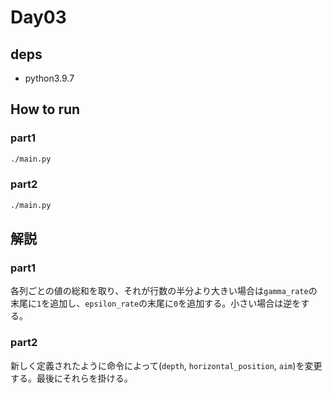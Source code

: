 # Day03

## deps

- python3.9.7

## How to run

### part1

```bash
./main.py
```

### part2

```bash
./main.py
```

## 解説

### part1

各列ごとの値の総和を取り、それが行数の半分より大きい場合は`gamma_rate`の末尾に`1`を追加し、`epsilon_rate`の末尾に`0`を追加する。小さい場合は逆をする。

### part2

新しく定義されたように命令によって(`depth`, `horizontal_position`, `aim`)を変更する。最後にそれらを掛ける。
